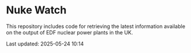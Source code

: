 # Nuke Watch

This repository includes code for retrieving the latest information available on the output of EDF nuclear power plants in the UK.

Last updated: 2025-05-24 10:14